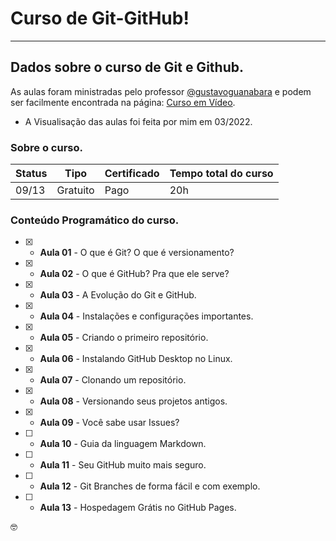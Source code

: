 # Curso de Git-GitHub!
___
## Dados sobre o curso de Git e Github.

As aulas foram ministradas pelo professor [@gustavoguanabara](https://github.com/gustavoguanabara) e podem ser facilmente encontrada na página: [Curso em Vídeo](cursoemvideo.com). 
   * A Visualisação das aulas foi feita por mim em 03/2022.

### Sobre o curso.
Status | Tipo |Certificado | Tempo total do curso
--- | --- | --- | --- 
09/13 | Gratuito | Pago | 20h

### Conteúdo Programático do curso.
- [x] - **Aula 01** - O que é Git? O que é versionamento?
- [x] - **Aula 02** - O que é GitHub? Pra que ele serve?
- [x] - **Aula 03** - A Evolução do Git e GitHub.
- [x] - **Aula 04** - Instalações e configurações importantes.
- [x] - **Aula 05** - Criando o primeiro repositório.
- [x] - **Aula 06** - Instalando GitHub Desktop no Linux.
- [x] - **Aula 07** - Clonando um repositório.
- [x] - **Aula 08** - Versionando seus projetos antigos.
- [x] - **Aula 09** - Você sabe usar Issues?
- [ ] - **Aula 10** - Guia da linguagem Markdown.
- [ ] - **Aula 11** - Seu GitHub muito mais seguro.
- [ ] - **Aula 12** - Git Branches de forma fácil e com exemplo.
- [ ] - **Aula 13** - Hospedagem Grátis no GitHub Pages.

🤓

